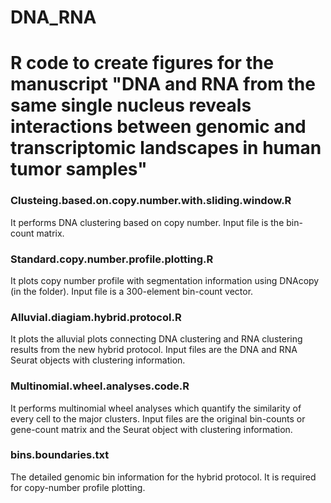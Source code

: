 # DNA_RNA
# R code to create figures for the manuscript "DNA and RNA from the same single nucleus reveals interactions between genomic and transcriptomic landscapes in human tumor samples"

### Clusteing.based.on.copy.number.with.sliding.window.R
It performs DNA clustering based on copy number. 
Input file is the bin-count matrix.
### Standard.copy.number.profile.plotting.R
It plots copy number profile with segmentation information using DNAcopy (in the folder).
Input file is a 300-element bin-count vector.
### Alluvial.diagiam.hybrid.protocol.R
It plots the alluvial plots connecting DNA clustering and RNA clustering results from the new hybrid protocol.
Input files are the DNA and RNA Seurat objects with clustering information.
### Multinomial.wheel.analyses.code.R
It performs multinomial wheel analyses which quantify the similarity of every cell to the major clusters.
Input files are the original bin-counts or gene-count matrix and the Seurat object with clustering information.
### bins.boundaries.txt
The detailed genomic bin information for the hybrid protocol. It is required for copy-number profile plotting.
